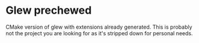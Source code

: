 Glew prechewed
===

CMake version of glew with extensions already generated. This is probably not the project you are looking for as it's stripped down for personal needs.
